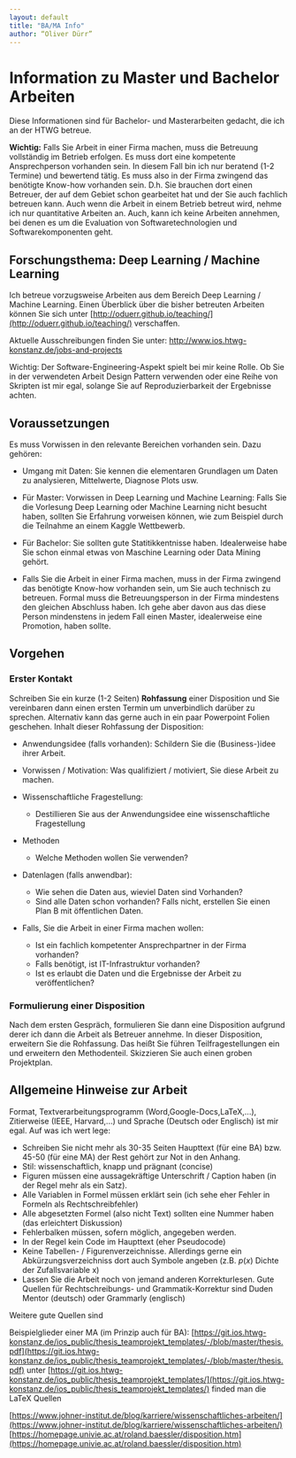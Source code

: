 ```yaml
---
layout: default
title: "BA/MA Info"
author: “Oliver Dürr”
---
```


# Information zu Master und Bachelor Arbeiten 
Diese Informationen sind für Bachelor- und Masterarbeiten gedacht, die ich an der HTWG betreue. 

**Wichtig:**
Falls Sie Arbeit in einer Firma machen, muss die Betreuung vollständig im Betrieb erfolgen. Es muss dort eine kompetente Ansprechperson vorhanden sein. In diesem Fall bin ich nur beratend (1-2 Termine) und bewertend tätig. Es muss also in der Firma zwingend das benötigte Know-how vorhanden sein. D.h. Sie brauchen dort einen Betreuer, der auf dem Gebiet schon gearbeitet hat und der Sie auch fachlich betreuen kann. Auch wenn die Arbeit in einem Betrieb betreut wird, nehme ich nur quantitative Arbeiten an. Auch, kann ich keine Arbeiten annehmen, bei denen es um die Evaluation von Softwaretechnologien und Softwarekomponenten geht.

## Forschungsthema: Deep Learning / Machine Learning
Ich betreue vorzugsweise Arbeiten aus dem Bereich Deep Learning / Machine Learning. Einen Überblick über die bisher betreuten Arbeiten können Sie sich unter [http://oduerr.github.io/teaching/](http://oduerr.github.io/teaching/) verschaffen. 

Aktuelle Ausschreibungen finden Sie unter: http://www.ios.htwg-konstanz.de/jobs-and-projects

Wichtig: Der Software-Engineering-Aspekt spielt bei mir keine Rolle. Ob Sie in der verwendeten Arbeit Design Pattern verwenden oder eine Reihe von Skripten ist mir egal, solange Sie auf Reproduzierbarkeit der Ergebnisse achten. 


## Voraussetzungen
Es muss Vorwissen in den relevante Bereichen vorhanden sein. Dazu gehören:

* Umgang mit Daten: Sie kennen die elementaren Grundlagen um Daten zu analysieren, Mittelwerte, Diagnose Plots usw.

* Für Master: Vorwissen in Deep Learning und Machine Learning: Falls Sie die Vorlesung Deep Learning oder Machine Learning nicht besucht haben, sollten Sie Erfahrung vorweisen können, wie zum Beispiel durch die Teilnahme an einem Kaggle Wettbewerb.

* Für Bachelor: Sie sollten gute Statitikkentnisse haben. Idealerweise habe Sie schon einmal etwas von Maschine Learning oder Data Mining gehört.  

* Falls Sie die Arbeit in einer Firma machen, muss in der Firma zwingend das benötigte Know-how vorhanden sein, um Sie auch technisch zu betreuen. Formal muss die Betreuungsperson in der Firma mindestens den gleichen Abschluss haben. Ich gehe aber davon aus das diese Person mindenstens in jedem Fall einen Master, idealerweise eine Promotion, haben sollte.

## Vorgehen

### Erster Kontakt 
Schreiben Sie ein kurze (1-2 Seiten) **Rohfassung** einer Disposition und Sie vereinbaren dann einen ersten Termin um unverbindlich darüber zu sprechen. Alternativ kann das gerne auch in ein paar Powerpoint Folien geschehen. Inhalt dieser Rohfassung der Disposition: 

* Anwendungsidee (falls vorhanden): Schildern Sie die (Business-)idee ihrer Arbeit.

* Vorwissen / Motivation: Was qualifiziert / motiviert, Sie diese Arbeit zu machen. 

* Wissenschaftliche Fragestellung:
	* Destillieren Sie aus der Anwendungsidee eine wissenschaftliche Fragestellung 

* Methoden
	* Welche Methoden wollen Sie verwenden?

* Datenlagen (falls anwendbar):
	* Wie sehen die Daten aus, wieviel Daten sind Vorhanden?
	* Sind alle Daten schon vorhanden? Falls nicht, erstellen Sie einen Plan B mit öffentlichen Daten.

* Falls, Sie die Arbeit in einer Firma machen wollen: 
	* Ist ein fachlich kompetenter Ansprechpartner in der Firma vorhanden? 
	* Falls benötigt, ist IT-Infrastruktur vorhanden?
	* Ist es erlaubt die Daten und die Ergebnisse der Arbeit zu veröffentlichen? 


### Formulierung einer Disposition
Nach dem ersten Gespräch, formulieren Sie dann eine Disposition aufgrund derer ich dann die Arbeit als Betreuer annehme. In dieser Disposition, erweitern Sie die Rohfassung. Das heißt Sie führen Teilfragestellungen ein und erweitern den Methodenteil. Skizzieren Sie auch einen groben Projektplan.

## Allgemeine Hinweise zur Arbeit

Format, Textverarbeitungsprogramm (Word,Google-Docs,LaTeX,...), Zitierweise (IEEE, Harvard,...) und Sprache (Deutsch oder Englisch) ist mir egal. Auf was ich wert lege:

* Schreiben Sie nicht mehr als 30-35 Seiten Haupttext (für eine BA) bzw. 45-50 (für eine MA) der Rest gehört zur Not in den Anhang. 
* Stil: wissenschaftlich, knapp und prägnant (concise)
* Figuren müssen eine aussagekräftige Unterschrift / Caption haben (in der Regel mehr als ein Satz). 
* Alle Variablen in Formel müssen erklärt sein (ich sehe eher Fehler in Formeln als Rechtschreibfehler)
* Alle abgesetzten Formel (also nicht Text) sollten eine Nummer haben (das erleichtert Diskussion)  
* Fehlerbalken müssen, sofern möglich, angegeben werden. 
* In der Regel kein Code im Haupttext (eher Pseudocode)
* Keine Tabellen- / Figurenverzeichnisse. Allerdings gerne ein Abkürzungsverzeichniss dort auch Symbole angeben (z.B. $p(x)$ Dichte der Zufallsvariable x)  
* Lassen Sie die Arbeit noch von jemand anderen Korrekturlesen. Gute Quellen für Rechtschreibungs- und Grammatik-Korrektur sind Duden Mentor (deutsch) oder Grammarly (englisch)

Weitere gute Quellen sind

Beispielglieder einer MA (im Prinzip auch für BA): [https://git.ios.htwg-konstanz.de/ios_public/thesis_teamprojekt_templates/-/blob/master/thesis.pdf](https://git.ios.htwg-konstanz.de/ios_public/thesis_teamprojekt_templates/-/blob/master/thesis.pdf) unter [https://git.ios.htwg-konstanz.de/ios_public/thesis_teamprojekt_templates/](https://git.ios.htwg-konstanz.de/ios_public/thesis_teamprojekt_templates/) finded  man die LaTeX Quellen


[https://www.johner-institut.de/blog/karriere/wissenschaftliches-arbeiten/](https://www.johner-institut.de/blog/karriere/wissenschaftliches-arbeiten/)
[https://homepage.univie.ac.at/roland.baessler/disposition.htm](https://homepage.univie.ac.at/roland.baessler/disposition.htm)




